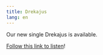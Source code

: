 ```yaml
---
title: Drekajus
lang: en
---
```


Our new single Drekajus is available.

[Follow this link to listen](https://recordu.lnk.to/3rgr74)!
